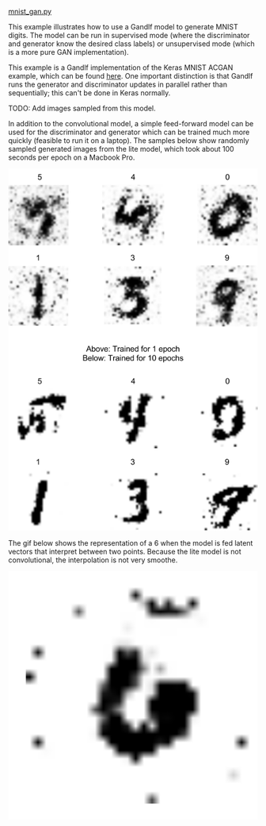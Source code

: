 [mnist_gan.py](https://github.com/codekansas/gandlf/blob/master/examples/mnist_gan.py)

This example illustrates how to use a Gandlf model to generate MNIST digits. The model can be run in supervised mode (where the discriminator and generator know the desired class labels) or unsupervised mode (which is a more pure GAN implementation).

This example is a Gandlf implementation of the Keras MNIST ACGAN example, which can be found [here](https://github.com/fchollet/keras/blob/master/examples/mnist_acgan.py). One important distinction is that Gandlf runs the generator and discriminator updates in parallel rather than sequentially; this can't be done in Keras normally.

TODO: Add images sampled from this model.

In addition to the convolutional model, a simple feed-forward model can be used for the discriminator and generator which can be trained much more quickly (feasible to run it on a laptop). The samples below show randomly sampled generated images from the lite model, which took about 100 seconds per epoch on a Macbook Pro.

![MNIST GAN Lite](../resources/mnist_gan_lite.png)

The gif below shows the representation of a 6 when the model is fed latent vectors that interpret between two points. Because the lite model is not convolutional, the interpolation is not very smoothe.

![MNIST GAN Lite Six Gif](../resources/mnist_gan_lite_six.gif)

